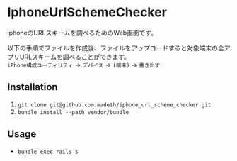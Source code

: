 # IphoneUrlSchemeChecker

iphoneのURLスキームを調べるためのWeb画面です。  

以下の手順でファイルを作成後、ファイルをアップロードすると対象端末の全アプリURLスキームを調べることができます。  
`iPhone構成ユーティリティ` -> `デバイス` -> `(端末)` -> `書き出す`



## Installation

1. `git clone git@github.com:madeth/iphone_url_scheme_checker.git`
1. `bundle install --path vendor/bundle`


## Usage

* `bundle exec rails s`
